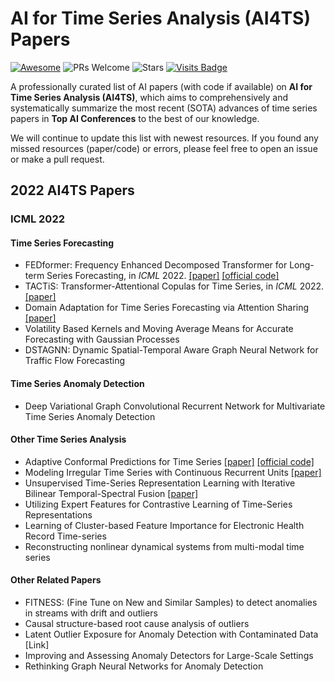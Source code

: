 # AI for Time Series Analysis (AI4TS) Papers

[![Awesome](https://awesome.re/badge.svg)](https://awesome.re) 
![PRs Welcome](https://img.shields.io/badge/PRs-Welcome-green) 
![Stars](https://img.shields.io/github/stars/qingsongedu/awesome-AI-for-time-series)
[![Visits Badge](https://badges.pufler.dev/visits/qingsongedu/awesome-AI-for-time-series)](https://badges.pufler.dev/visits/qingsongedu/awesome-AI-for-time-series)
<!-- ![Forks](https://img.shields.io/github/forks/qingsongedu/awesome-AI-for-time-series) -->


A professionally curated list of AI papers (with code if available) on **AI for Time Series Analysis (AI4TS)**, which aims to comprehensively and systematically summarize the most recent (SOTA) advances of time series papers in **Top AI Conferences** to the best of our knowledge.

We will continue to update this list with newest resources. If you found any missed resources (paper/code) or errors, please feel free to open an issue or make a pull request.


## 2022 AI4TS Papers
### ICML 2022
#### Time Series Forecasting
* FEDformer: Frequency Enhanced Decomposed Transformer for Long-term Series Forecasting, in *ICML* 2022. [\[paper\]](https://arxiv.org/abs/2201.12740) [\[official code\]](https://github.com/MAZiqing/FEDformer)
* TACTiS: Transformer-Attentional Copulas for Time Series, in *ICML* 2022. [\[paper\]](https://arxiv.org/abs/2202.03528) 
* Domain Adaptation for Time Series Forecasting via Attention Sharing [\[paper\]](https://arxiv.org/abs/2102.06828) 
* Volatility Based Kernels and Moving Average Means for Accurate Forecasting with Gaussian Processes
* DSTAGNN: Dynamic Spatial-Temporal Aware Graph Neural Network for Traffic Flow Forecasting

#### Time Series Anomaly Detection
* Deep Variational Graph Convolutional Recurrent Network for Multivariate Time Series Anomaly Detection

#### Other Time Series Analysis
* Adaptive Conformal Predictions for Time Series [\[paper\]](https://arxiv.org/abs/2202.07282) [\[official code\]](https://github.com/mzaffran/adaptiveconformalpredictionstimeseries)
* Modeling Irregular Time Series with Continuous Recurrent Units [\[paper\]](https://arxiv.org/abs/2111.11344) 
* Unsupervised Time-Series Representation Learning with Iterative Bilinear Temporal-Spectral Fusion [\[paper\]](https://arxiv.org/abs/2202.04770) 
* Utilizing Expert Features for Contrastive Learning of Time-Series Representations
* Learning of Cluster-based Feature Importance for Electronic Health Record Time-series
* Reconstructing nonlinear dynamical systems from multi-modal time series

#### Other Related Papers
* FITNESS: (Fine Tune on New and Similar Samples) to detect anomalies in streams with drift and outliers
* Causal structure-based root cause analysis of outliers
* Latent Outlier Exposure for Anomaly Detection with Contaminated Data [Link]
* Improving and Assessing Anomaly Detectors for Large-Scale Settings
* Rethinking Graph Neural Networks for Anomaly Detection

